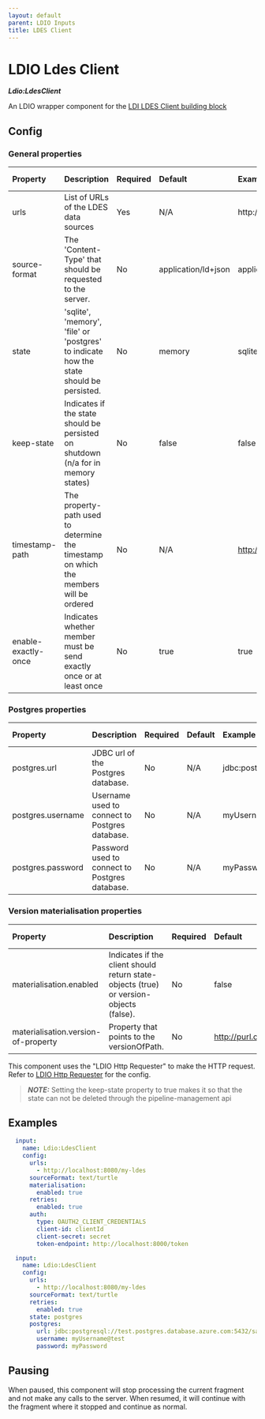 ```yaml
---
layout: default
parent: LDIO Inputs
title: LDES Client
---
```


# LDIO Ldes Client

***Ldio:LdesClient***

An LDIO wrapper component for the [LDI LDES Client building block](../../core/ldi-inputs/ldes-client)

## Config

### General properties

| Property                    | Description                                                                             | Required | Default             | Example                                   | Supported values                                              |
|:----------------------------|:----------------------------------------------------------------------------------------|:---------|:--------------------|:------------------------------------------|:--------------------------------------------------------------|
| urls                        | List of URLs of the LDES data sources                                                   | Yes      | N/A                 | http://localhost:8080/my-ldes             | HTTP and HTTPS urls                                           |
| source-format               | The 'Content-Type' that should be requested to the server.                              | No       | application/ld+json | application/n-quads                       | Any type supported by [Apache Jena](https://jena.apache.org/) |
| state                       | 'sqlite', 'memory', 'file' or 'postgres' to indicate how the state should be persisted. | No       | memory              | sqlite                                    | 'sqlite', 'files' or 'memory'                                 |
| keep-state                  | Indicates if the state should be persisted on shutdown (n/a for in memory states)       | No       | false               | false                                     | true or false                                                 |
| timestamp-path              | The property-path used to determine the timestamp on which the members will be ordered  | No       | N/A                 | http://www.w3.org/ns/prov#generatedAtTime | A property path                                               |
| enable-exactly-once         | Indicates whether member must be send exactly once or at least once                     | No       | true                | true                                      | true or false                                                 |

### Postgres properties

| Property                    | Description                                                                             | Required | Default                              | Example                                                        | Supported values                                              |
|:----------------------------|:----------------------------------------------------------------------------------------|:---------|:-------------------------------------|:---------------------------------------------------------------|:--------------------------------------------------------------|
| postgres.url                | JDBC url of the Postgres database.                                                      | No       | N/A                                  | jdbc:postgresql://test.postgres.database.azure.com:5432/sample | String                                                        |
| postgres.username           | Username used to connect to Postgres database.                                          | No       | N/A                                  | myUsername@test                                                | String                                                        |
| postgres.password           | Password used to connect to Postgres database.                                          | No       | N/A                                  | myPassword                                                     | String                                                        |

### Version materialisation properties

| Property                            | Description                                                                             | Required | Default                              | Example                                                        | Supported values                                              |
|:------------------------------------|:----------------------------------------------------------------------------------------|:---------|:-------------------------------------|:---------------------------------------------------------------|:--------------------------------------------------------------|
| materialisation.enabled             | Indicates if the client should return state-objects (true) or version-objects (false).  | No       | false                                | true                                                           | true or false                                                 |
| materialisation.version-of-property | Property that points to the versionOfPath.                                              | No       | http://purl.org/dc/terms/isVersionOf | "http://purl.org/dc/terms/isVersionOf"                         | true or false                                                 |

This component uses the "LDIO Http Requester" to make the HTTP request.
Refer to [LDIO Http Requester](../ldio-core) for the config.

> **_NOTE:_**  Setting the keep-state property to true makes it so that the state can not be deleted through the pipeline-management api


## Examples

```yaml
  input:
    name: Ldio:LdesClient
    config:
      urls:
        - http://localhost:8080/my-ldes
      sourceFormat: text/turtle
      materialisation:
        enabled: true
      retries:
        enabled: true
      auth:
        type: OAUTH2_CLIENT_CREDENTIALS
        client-id: clientId
        client-secret: secret
        token-endpoint: http://localhost:8000/token
```

```yaml
  input:
    name: Ldio:LdesClient
    config:
      urls:
        - http://localhost:8080/my-ldes
      sourceFormat: text/turtle
      retries:
        enabled: true
      state: postgres
      postgres:
        url: jdbc:postgresql://test.postgres.database.azure.com:5432/sample
        username: myUsername@test
        password: myPassword
```

## Pausing

When paused, this component will stop processing the current fragment and not make any calls to the server.
When resumed, it will continue with the fragment where it stopped and continue as normal.